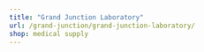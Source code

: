 ```yaml
---
title: "Grand Junction Laboratory"
url: /grand-junction/grand-junction-laboratory/
shop: medical supply
---
```

